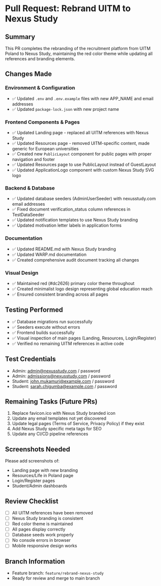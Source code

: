 # Pull Request: Rebrand UITM to Nexus Study

## Summary
This PR completes the rebranding of the recruitment platform from UITM Poland to Nexus Study, maintaining the red color theme while updating all references and branding elements.

## Changes Made

### Environment & Configuration
- ✅ Updated `.env` and `.env.example` files with new APP_NAME and email addresses
- ✅ Updated `package-lock.json` with new project name

### Frontend Components & Pages
- ✅ Updated Landing page - replaced all UITM references with Nexus Study
- ✅ Updated Resources page - removed UITM-specific content, made generic for European universities
- ✅ Created new `PublicLayout` component for public pages with proper navigation and footer
- ✅ Updated Resources page to use PublicLayout instead of GuestLayout
- ✅ Updated ApplicationLogo component with custom Nexus Study SVG logo

### Backend & Database
- ✅ Updated database seeders (AdminUserSeeder) with nexusstudy.com email addresses
- ✅ Fixed document verification_status column references in TestDataSeeder
- ✅ Updated notification templates to use Nexus Study branding
- ✅ Updated motivation letter labels in application forms

### Documentation
- ✅ Updated README.md with Nexus Study branding
- ✅ Updated WARP.md documentation
- ✅ Created comprehensive audit document tracking all changes

### Visual Design
- ✅ Maintained red (#dc2626) primary color theme throughout
- ✅ Created minimalist logo design representing global education reach
- ✅ Ensured consistent branding across all pages

## Testing Performed
- ✅ Database migrations run successfully
- ✅ Seeders execute without errors
- ✅ Frontend builds successfully
- ✅ Visual inspection of main pages (Landing, Resources, Login/Register)
- ✅ Verified no remaining UITM references in active code

## Test Credentials
- Admin: admin@nexusstudy.com / password
- Admin: admissions@nexusstudy.com / password
- Student: john.mukamuri@example.com / password
- Student: sarah.chigumba@example.com / password

## Remaining Tasks (Future PRs)
1. Replace favicon.ico with Nexus Study branded icon
2. Update any email templates not yet discovered
3. Update legal pages (Terms of Service, Privacy Policy) if they exist
4. Add Nexus Study specific meta tags for SEO
5. Update any CI/CD pipeline references

## Screenshots Needed
Please add screenshots of:
- Landing page with new branding
- Resources/Life in Poland page
- Login/Register pages
- Student/Admin dashboards

## Review Checklist
- [ ] All UITM references have been removed
- [ ] Nexus Study branding is consistent
- [ ] Red color theme is maintained
- [ ] All pages display correctly
- [ ] Database seeds work properly
- [ ] No console errors in browser
- [ ] Mobile responsive design works

## Branch Information
- Feature branch: `feature/rebrand-nexus-study`
- Ready for review and merge to main branch
